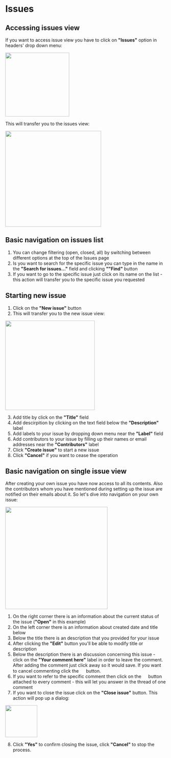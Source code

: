 # Issues

## Accessing issues view

If you want to access issue view you have to click on **"Issues"** option in headers' drop down menu:

<img src='../img/header.png' height=200>

This will transfer you to the issues view:

<img src='../img/issues.png' height=300>

## Basic navigation on issues list

1. You can change filtering (open, closed, all) by switching between different options at the top of the Issues page 
2. Is you want to search for the specific issue you can type in the name in the **"Search for issues..."** field and clicking **""Find"** button
3. If you want to go to the specific issue just click on its name on the list - this action will transfer you to the specific issue you requested

## Starting new issue

1. Click on the **"New issue"** button
2. This will transfer you to the new issue view:

<img src='../img/new issue.png' height=280>    

3. Add title by click on the **"Title"** field
4. Add descirpition by clicking on the text field below the **"Description"** label
5. Add labels to your issue by dropping down menu near the **"Label"** field
6. Add contributors to your issue by filling up their names or email addresses near the **"Contributors"** label
7. Click **"Create issue"** to start a new issue
8. Click **"Cancel"** if you want to cease the operation

## Basic navigation on single issue view

After creating your own issue you have now access to all its contents. Also the contributors whom you have mentioned during setting up the issue are notified on their emails about it. So let's dive into navigation on your own issue:

<img src='../img/issue.png' height=320>

1. On the right corner there is an information about the current status of the issue (**"Open"** in this example) 
2. On the left corner there is an information about created date and title below
3. Below the title there is an description that you provided for your issue
4. After clicking the **"Edit"** button you'll be able to modify title or description
5. Below the description there is an discussion concerning this issue - click on the **"Your comment here"** label in order to leave the comment. After adding the comment just click away so it would save. If you want to cancel commenting click the <img src='../img/xmark.png' height=15> button.
6. If you want to refer to the specific comment then click on the <img src='../img/dymek.png' height=14> button attached to every comment - this will let you answer in the thread of one comment
7. If you want to close the issue click on the **"Close issue"** button. This action will pop up a dialog:

<img src='../img/close.png' height=100>

8. Click **"Yes"** to confirm closing the issue, click **"Cancel"** to stop the process. 
